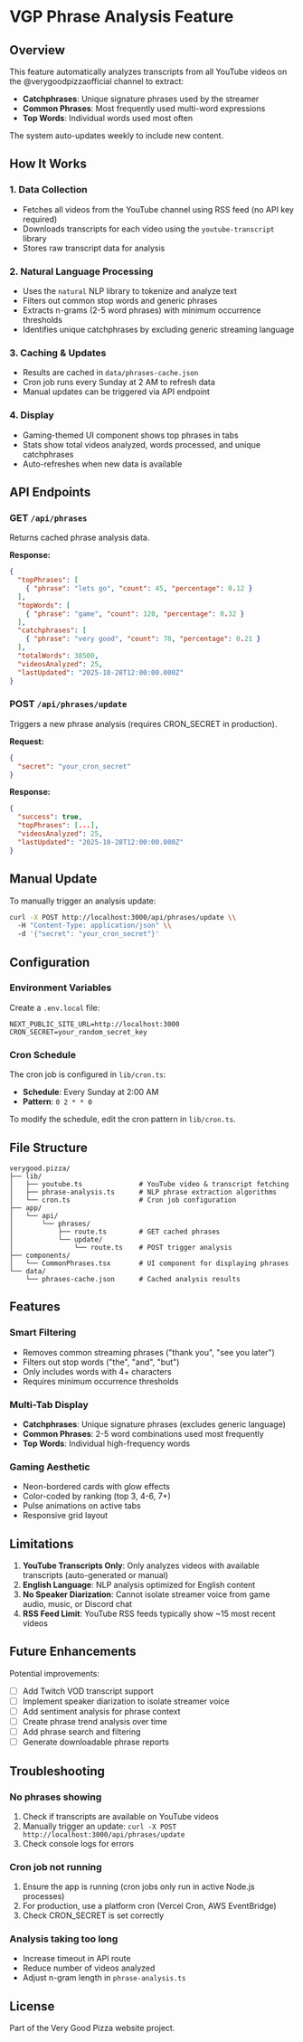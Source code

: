 # VGP Phrase Analysis Feature

## Overview

This feature automatically analyzes transcripts from all YouTube videos on the @verygoodpizzaofficial channel to extract:
- **Catchphrases**: Unique signature phrases used by the streamer
- **Common Phrases**: Most frequently used multi-word expressions
- **Top Words**: Individual words used most often

The system auto-updates weekly to include new content.

## How It Works

### 1. **Data Collection**
- Fetches all videos from the YouTube channel using RSS feed (no API key required)
- Downloads transcripts for each video using the `youtube-transcript` library
- Stores raw transcript data for analysis

### 2. **Natural Language Processing**
- Uses the `natural` NLP library to tokenize and analyze text
- Filters out common stop words and generic phrases
- Extracts n-grams (2-5 word phrases) with minimum occurrence thresholds
- Identifies unique catchphrases by excluding generic streaming language

### 3. **Caching & Updates**
- Results are cached in `data/phrases-cache.json`
- Cron job runs every Sunday at 2 AM to refresh data
- Manual updates can be triggered via API endpoint

### 4. **Display**
- Gaming-themed UI component shows top phrases in tabs
- Stats show total videos analyzed, words processed, and unique catchphrases
- Auto-refreshes when new data is available

## API Endpoints

### GET `/api/phrases`
Returns cached phrase analysis data.

**Response:**
```json
{
  "topPhrases": [
    { "phrase": "lets go", "count": 45, "percentage": 0.12 }
  ],
  "topWords": [
    { "phrase": "game", "count": 120, "percentage": 0.32 }
  ],
  "catchphrases": [
    { "phrase": "very good", "count": 78, "percentage": 0.21 }
  ],
  "totalWords": 38500,
  "videosAnalyzed": 25,
  "lastUpdated": "2025-10-28T12:00:00.000Z"
}
```

### POST `/api/phrases/update`
Triggers a new phrase analysis (requires CRON_SECRET in production).

**Request:**
```json
{
  "secret": "your_cron_secret"
}
```

**Response:**
```json
{
  "success": true,
  "topPhrases": [...],
  "videosAnalyzed": 25,
  "lastUpdated": "2025-10-28T12:00:00.000Z"
}
```

## Manual Update

To manually trigger an analysis update:

```bash
curl -X POST http://localhost:3000/api/phrases/update \\
  -H "Content-Type: application/json" \\
  -d '{"secret": "your_cron_secret"}'
```

## Configuration

### Environment Variables

Create a `.env.local` file:

```env
NEXT_PUBLIC_SITE_URL=http://localhost:3000
CRON_SECRET=your_random_secret_key
```

### Cron Schedule

The cron job is configured in `lib/cron.ts`:
- **Schedule**: Every Sunday at 2:00 AM
- **Pattern**: `0 2 * * 0`

To modify the schedule, edit the cron pattern in `lib/cron.ts`.

## File Structure

```
verygood.pizza/
├── lib/
│   ├── youtube.ts              # YouTube video & transcript fetching
│   ├── phrase-analysis.ts      # NLP phrase extraction algorithms
│   └── cron.ts                 # Cron job configuration
├── app/
│   └── api/
│       └── phrases/
│           ├── route.ts        # GET cached phrases
│           └── update/
│               └── route.ts    # POST trigger analysis
├── components/
│   └── CommonPhrases.tsx       # UI component for displaying phrases
└── data/
    └── phrases-cache.json      # Cached analysis results
```

## Features

### Smart Filtering
- Removes common streaming phrases ("thank you", "see you later")
- Filters out stop words ("the", "and", "but")
- Only includes words with 4+ characters
- Requires minimum occurrence thresholds

### Multi-Tab Display
- **Catchphrases**: Unique signature phrases (excludes generic language)
- **Common Phrases**: 2-5 word combinations used most frequently
- **Top Words**: Individual high-frequency words

### Gaming Aesthetic
- Neon-bordered cards with glow effects
- Color-coded by ranking (top 3, 4-6, 7+)
- Pulse animations on active tabs
- Responsive grid layout

## Limitations

1. **YouTube Transcripts Only**: Only analyzes videos with available transcripts (auto-generated or manual)
2. **English Language**: NLP analysis optimized for English content
3. **No Speaker Diarization**: Cannot isolate streamer voice from game audio, music, or Discord chat
4. **RSS Feed Limit**: YouTube RSS feeds typically show ~15 most recent videos

## Future Enhancements

Potential improvements:
- [ ] Add Twitch VOD transcript support
- [ ] Implement speaker diarization to isolate streamer voice
- [ ] Add sentiment analysis for phrase context
- [ ] Create phrase trend analysis over time
- [ ] Add phrase search and filtering
- [ ] Generate downloadable phrase reports

## Troubleshooting

### No phrases showing
1. Check if transcripts are available on YouTube videos
2. Manually trigger an update: `curl -X POST http://localhost:3000/api/phrases/update`
3. Check console logs for errors

### Cron job not running
1. Ensure the app is running (cron jobs only run in active Node.js processes)
2. For production, use a platform cron (Vercel Cron, AWS EventBridge)
3. Check CRON_SECRET is set correctly

### Analysis taking too long
- Increase timeout in API route
- Reduce number of videos analyzed
- Adjust n-gram length in `phrase-analysis.ts`

## License

Part of the Very Good Pizza website project.

